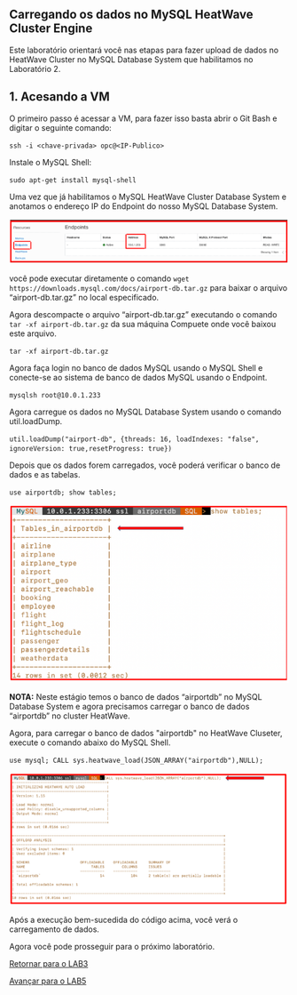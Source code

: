 ## Carregando os dados no MySQL HeatWave Cluster Engine

Este laboratório orientará você nas etapas para fazer upload de dados no HeatWave Cluster no MySQL Database System que habilitamos no Laboratório 2.

## 1. Acesando a VM

O primeiro passo é acessar a VM, para fazer isso basta abrir o Git Bash e digitar o seguinte comando:

`ssh -i <chave-privada> opc@<IP-Publico>`

Instale o MySQL Shell:

`sudo apt-get install mysql-shell`

Uma vez que já habilitamos o MySQL HeatWave Cluster Database System e anotamos o endereço IP do Endpoint do nosso MySQL Database System.

![_](./Images/IMG_001.PNG)

você pode executar diretamente o comando `wget https://downloads.mysql.com/docs/airport-db.tar.gz` para baixar o arquivo “airport-db.tar.gz” no local especificado.

Agora descompacte o arquivo “airport-db.tar.gz” executando o comando `tar -xf airport-db.tar.gz` da sua máquina Compuete onde você baixou este arquivo.

`tar -xf airport-db.tar.gz`

Agora faça login no banco de dados MySQL usando o MySQL Shell e conecte-se ao sistema de banco de dados MySQL usando o Endpoint.

`mysqlsh root@10.0.1.233`

Agora carregue os dados no MySQL Database System usando o comando util.loadDump.

`util.loadDump("airport-db", {threads: 16, loadIndexes: "false", ignoreVersion: true,resetProgress: true})`

Depois que os dados forem carregados, você poderá verificar o banco de dados e as tabelas.

`use airportdb;
show tables;`

![_](./Images/IMG_002.PNG)

**NOTA:** Neste estágio temos o banco de dados “airportdb” no MySQL Database System e agora precisamos carregar o banco de dados “airportdb” no cluster HeatWave.

Agora, para carregar o banco de dados "airportdb" no HeatWave Cluseter, execute o comando abaixo do MySQL Shell.

`use mysql;
CALL sys.heatwave_load(JSON_ARRAY("airportdb"),NULL);`

![_](./Images/IMG_003.PNG)

Após a execução bem-sucedida do código acima, você verá o carregamento de dados.

Agora você pode prosseguir para o próximo laboratório.

[Retornar para o LAB3](https://github.com/CeInnovationTeam/Labs-TDC/tree/main/Lab.%20%235%20-%20Heatwave/LAB3)

[Avançar para o LAB5](https://github.com/CeInnovationTeam/Labs-TDC/tree/main/Lab.%20%235%20-%20Heatwave/LAB5)










